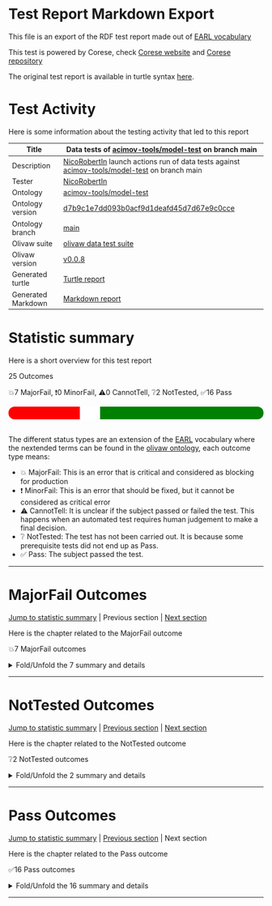 # Test Report Markdown Export

This file is an export of the RDF test report made out of [EARL vocabulary](https://www.w3.org/TR/EARL10/)

This test is powered by Corese, check [Corese website](https://project.inria.fr/corese/) and [Corese repository](https://github.com/Wimmics/corese)

The original test report is available in turtle syntax [here](./data-test-actions.ttl).

# Test Activity

Here is some information about the testing activity that led to this report

|Title|Data&#32;tests&#32;of&#32;[acimov-tools/model-test](https://github.com/acimov-tools/model-test)&#32;on&#32;branch&#32;main|
|--|--|
|Description|[NicoRobertIn](https://github.com/NicoRobertIn)&#32;launch&#32;actions&#32;run&#32;of&#32;data&#32;tests&#32;against&#32;[acimov-tools/model-test](https://github.com/acimov-tools/model-test)&#32;on&#32;branch&#32;main|
|Tester|[NicoRobertIn](https://github.com/NicoRobertIn)|
|Ontology|[acimov-tools/model-test](https://github.com/acimov-tools/model-test)|
|Ontology version|[d7b9c1e7dd093b0acf9d1deafd45d7d67e9c0cce](https://github.com/acimov-tools/model-test/tree/d7b9c1e7dd093b0acf9d1deafd45d7d67e9c0cce)|
|Ontology branch|[main](https://github.com/acimov-tools/model-test/tree/main)|
|Olivaw suite|[olivaw data test suite](https://github.com/Wimmics/olivaw/blob/v0.0.8/olivaw/test/data/suite.py)|
|Olivaw version|[v0.0.8](https://pypi.org/project/olivaw/0.0.8)|
|Generated turtle|[Turtle report](https://github.com/acimov-tools/model-test/blob/d7b9c1e7dd093b0acf9d1deafd45d7d67e9c0cce/.acimov/output/data-test-actions.ttl)|
|Generated Markdown|[Markdown report](https://github.com/acimov-tools/model-test/blob/d7b9c1e7dd093b0acf9d1deafd45d7d67e9c0cce/.acimov/output/data-test-actions.md)|

# Statistic summary

Here is a short overview for this test report

25 Outcomes

:boom:7 MajorFail, :exclamation:0 MinorFail, :warning:0 CannotTell, :grey_question:2 NotTested, :white_check_mark:16 Pass

<div  style="border-radius: 12px; height: 25px; overflow: hidden"><img src="../assets/red.png" width="28%" height="25px"/><img src="../assets/orange.png" width="0%" height="25px"/><img src="../assets/grey.png" width="0%" height="25px"/><img src="../assets/white.png" width="8%" height="25px"/><img src="../assets/green.png" width="64%" height="25px"/></div>

<br/>

The different status types are an extension of the [EARL](https://www.w3.org/TR/EARL10-Schema/) vocabulary where the nextended terms can be found in the [olivaw ontology](https://ns.inria.fr/olivaw#), each outcome type means:
* :boom: MajorFail: This is an error that is critical and considered as blocking for production
* :exclamation: MinorFail: This is an error that should be fixed, but it cannot be considered as critical error
* :warning: CannotTell: It is unclear if the subject passed or failed the test. This happens when an automated test requires human judgement to make a final decision.
* :grey_question: NotTested:  The test has not been carried out. It is because some prerequisite tests did not end up as Pass.
* :white_check_mark: Pass: The subject passed the test.

***


# MajorFail Outcomes

[Jump to statistic summary](#statistic-summary)	|	Previous section	|	[Next section](#nottested-outcomes)

Here is the chapter related to the MajorFail outcome

:boom:7 MajorFail outcomes

<details>
<summary>Fold/Unfold the 7 summary and details</summary>

## MajorFail Outcomes Summary

:boom:7 MajorFail outcomes

|*Jump*|*Number*|*Status*|*Subject*|*Criterion*|*Title*|*Link*|
|------|--------|--------|---------|-----------|-------|------|
|[Chapter top](#majorfail-outcomes)|<div id="summary-MajorFail-1">1/7</div>|:boom:MajorFail|`usecase-zeusecase-wronguncommonprefix`|[data-richness](https://raw.githubusercontent.com/acimov-tools/model-test/main/.acimov/custom-tests/data/richness.shacl#criterion)|Error on custom test |[Jump](#majorfail-outcome-number-1)|
|[Chapter top](#majorfail-outcomes)|<div id="summary-MajorFail-2">2/7</div>|:boom:MajorFail|`usecase-zeusecase-wrongcommonprefix`|[data-richness](https://raw.githubusercontent.com/acimov-tools/model-test/main/.acimov/custom-tests/data/richness.shacl#criterion)|Error on custom test |[Jump](#majorfail-outcome-number-2)|
|[Chapter top](#majorfail-outcomes)|<div id="summary-MajorFail-3">3/7</div>|:boom:MajorFail|`usecase-zeusecase-syntax`|[syntax](https://ns.inria.fr/olivaw#syntax)|Test subject has syntax errors|[Jump](#majorfail-outcome-number-3)|
|[Chapter top](#majorfail-outcomes)|<div id="summary-MajorFail-4">4/7</div>|:boom:MajorFail|`usecase-zeusecase-notrealterm`|[term-recognition](https://ns.inria.fr/olivaw#term-recognition)|Unknown ontology term|[Jump](#majorfail-outcome-number-4)|
|[Chapter top](#majorfail-outcomes)|<div id="summary-MajorFail-5">5/7</div>|:boom:MajorFail|`usecase-zeusecase-notrealterm`|[data-richness](https://raw.githubusercontent.com/acimov-tools/model-test/main/.acimov/custom-tests/data/richness.shacl#criterion)|Error on custom test |[Jump](#majorfail-outcome-number-5)|
|[Chapter top](#majorfail-outcomes)|<div id="summary-MajorFail-6">6/7</div>|:boom:MajorFail|`usecase-zeusecase-inconsistent`|[owl-rl-constraint](https://ns.inria.fr/olivaw#owl-rl-constraint)|OWL RL Constraint violation|[Jump](#majorfail-outcome-number-6)|
|[Chapter top](#majorfail-outcomes)|<div id="summary-MajorFail-7">7/7</div>|:boom:MajorFail|`dataset-domain1-scenario1`|[owl-rl-constraint](https://ns.inria.fr/olivaw#owl-rl-constraint)|OWL RL Constraint violation|[Jump](#majorfail-outcome-number-7)|

***

## MajorFail Outcomes Details

This subchapter gives more details to the :boom:MajorFail outcomes

### MajorFail Outcome number 1

[Jump to summary definition](#summary-MajorFail-1)	|	Previous MajorFail outcome	|	[Next MajorFail outcome](#majorfail-outcome-number-2)

:boom:MajorFail outcome
#### Subject detail
|Name|usecase-zeusecase-wronguncommonprefix|
|----|----|
|Title|Standalone&#32;use-case&#32;../../use-cases/zeusecase/wronguncommonprefix.ttl&#32;from&#32;branch&#32;main|
|Composition|- https://github.com/acimov-tools/model-test/blob/main/use-case.ttl|

#### Criterion detail
|Identifier|[data-richness](https://raw.githubusercontent.com/acimov-tools/model-test/main/.acimov/custom-tests/data/richness.shacl#criterion)|
|----|----|
|Title|The&#32;vocabulary&#32;is&#32;linked&#32;to&#32;by&#32;other&#32;vocabularies|
|Description|Each&#32;node&#32;should&#32;have&#32;predicates&#32;other&#32;than&#32;rdf:type|

#### Outcome Detail
|Jump|Type|:boom:MajorFail|
|----|----|----|
|[Section top](#majorfail-outcome-number-1)|Identifier|`data-richness`|
|[Section top](#majorfail-outcome-number-1)|Title|Error&#32;on&#32;custom&#32;test&#32;|
|[Section top](#majorfail-outcome-number-1)|Description|Error&#32;occured&#32;while&#32;running&#32;custom&#32;test&#32;|
|[Section top](#majorfail-outcome-number-1)|Pointer|<pre lang="Turtle"><code>:shape&#32;a&#32;sh:NodeShape&#32;;  &#10; &#32; &#32; &#32; &#32;sh:message&#32; &#34;Some&#32;subjects&#32;only&#32;have&#32;a&#32;rdf:type&#32;property&#34; &#32;;  &#10; &#32; &#32; &#32; &#32;sh:severity&#32;sh:Warning&#32;;  &#10; &#32; &#32; &#32; &#32;sh:sparql&#32; &#91;&#32;sh:select&#32; &#34; &#34; &#34;  &#10;select&#32;?this&#32;where&#32;{  &#10; &#32; &#32;?this&#32;?p&#32;?o&#32;.  &#10; &#32; &#32; &#32;filter&#32;(?p&#32;!=&#32;rdf:t...&#34; &#34; &#34; &#32;]&#32;;  &#10; &#32; &#32; &#32; &#32;sh:targetSubjectsOf&#32;rdf:type&#32;.</code></pre>|
|[Section top](#majorfail-outcome-number-1)|Pointer|<pre lang="Turtle"><code>violation:fbccf374-39c6-4bcf-86d2-00c5ad75e282&#32;a&#32;sh:ValidationResult&#32;;  &#10; &#32; &#32; &#32; &#32;sh:focusNode&#32; &#60;https://www.example.org/zeusecase/zeInstance> &#32;;  &#10; &#32; &#32; &#32; &#32;sh:resultMessage&#32; &#34;Some&#32;subjects&#32;only&#32;have&#32;a&#32;rdf:type&#32;property&#34; &#32;;  &#10; &#32; &#32; &#32; &#32;sh:resultPath&#32;sh:sparql&#32;;  &#10; &#32; &#32; &#32; &#32;sh:resultSeverity&#32;sh:Warning&#32;;  &#10; &#32; &#32; &#32; &#32;sh:sourceConstraintComponent&#32;sh:sparqlCount&#32;;  &#10; &#32; &#32; &#32; &#32;sh:sourceShape&#32;data-richness:shape&#32;.</code></pre>|
|[Section top](#majorfail-outcome-number-1)|Pointer|<pre lang="Turtle"><code>:zeInstance&#32;a&#32; &#60;http://www.example.org/olivaw/ClassA> &#32;.</code></pre>|

***
### MajorFail Outcome number 2

[Jump to summary definition](#summary-MajorFail-2)	|	[Previous MajorFail outcome](#majorfail-outcome-number-1)	|	[Next MajorFail outcome](#majorfail-outcome-number-3)

:boom:MajorFail outcome
#### Subject detail
|Name|usecase-zeusecase-wrongcommonprefix|
|----|----|
|Title|Standalone&#32;use-case&#32;../../use-cases/zeusecase/wrongcommonprefix.ttl&#32;from&#32;branch&#32;main|
|Composition|- https://github.com/acimov-tools/model-test/blob/main/use-case.ttl|

#### Criterion detail
|Identifier|[data-richness](https://raw.githubusercontent.com/acimov-tools/model-test/main/.acimov/custom-tests/data/richness.shacl#criterion)|
|----|----|
|Title|The&#32;vocabulary&#32;is&#32;linked&#32;to&#32;by&#32;other&#32;vocabularies|
|Description|Each&#32;node&#32;should&#32;have&#32;predicates&#32;other&#32;than&#32;rdf:type|

#### Outcome Detail
|Jump|Type|:boom:MajorFail|
|----|----|----|
|[Section top](#majorfail-outcome-number-2)|Identifier|`data-richness`|
|[Section top](#majorfail-outcome-number-2)|Title|Error&#32;on&#32;custom&#32;test&#32;|
|[Section top](#majorfail-outcome-number-2)|Description|Error&#32;occured&#32;while&#32;running&#32;custom&#32;test&#32;|
|[Section top](#majorfail-outcome-number-2)|Pointer|<pre lang="Turtle"><code>:shape&#32;a&#32;sh:NodeShape&#32;;  &#10; &#32; &#32; &#32; &#32;sh:message&#32; &#34;Some&#32;subjects&#32;only&#32;have&#32;a&#32;rdf:type&#32;property&#34; &#32;;  &#10; &#32; &#32; &#32; &#32;sh:severity&#32;sh:Warning&#32;;  &#10; &#32; &#32; &#32; &#32;sh:sparql&#32; &#91;&#32;sh:select&#32; &#34; &#34; &#34;  &#10;select&#32;?this&#32;where&#32;{  &#10; &#32; &#32;?this&#32;?p&#32;?o&#32;.  &#10; &#32; &#32; &#32;filter&#32;(?p&#32;!=&#32;rdf:t...&#34; &#34; &#34; &#32;]&#32;;  &#10; &#32; &#32; &#32; &#32;sh:targetSubjectsOf&#32;rdf:type&#32;.</code></pre>|
|[Section top](#majorfail-outcome-number-2)|Pointer|<pre lang="Turtle"><code>violation:9c95b888-44a2-4103-a399-a015218f2ba1&#32;a&#32;sh:ValidationResult&#32;;  &#10; &#32; &#32; &#32; &#32;sh:focusNode&#32; &#60;https://www.example.org/zeusecase/zeInstance> &#32;;  &#10; &#32; &#32; &#32; &#32;sh:resultMessage&#32; &#34;Some&#32;subjects&#32;only&#32;have&#32;a&#32;rdf:type&#32;property&#34; &#32;;  &#10; &#32; &#32; &#32; &#32;sh:resultPath&#32;sh:sparql&#32;;  &#10; &#32; &#32; &#32; &#32;sh:resultSeverity&#32;sh:Warning&#32;;  &#10; &#32; &#32; &#32; &#32;sh:sourceConstraintComponent&#32;sh:sparqlCount&#32;;  &#10; &#32; &#32; &#32; &#32;sh:sourceShape&#32;data-richness:shape&#32;.</code></pre>|
|[Section top](#majorfail-outcome-number-2)|Pointer|<pre lang="Turtle"><code>:zeInstance&#32;a&#32;sand:ClassA&#32;.</code></pre>|

***
### MajorFail Outcome number 3

[Jump to summary definition](#summary-MajorFail-3)	|	[Previous MajorFail outcome](#majorfail-outcome-number-2)	|	[Next MajorFail outcome](#majorfail-outcome-number-4)

:boom:MajorFail outcome
#### Subject detail
|Name|usecase-zeusecase-syntax|
|----|----|
|Title|Standalone&#32;use-case&#32;../../use-cases/zeusecase/syntax.ttl&#32;from&#32;branch&#32;main|
|Composition|- https://github.com/acimov-tools/model-test/blob/main/use-case.ttl|

#### Criterion detail
|Identifier|[syntax](https://ns.inria.fr/olivaw#syntax)|
|----|----|
|Title|Syntax&#32;test|
|Description|A&#32;test&#32;meant&#32;to&#32;check&#32;wether&#32;the&#32;test&#32;subject&#32;is&#32;syntaxically&#32;correct&#32;or&#32;not.|

#### Outcome Detail
|Jump|Type|:boom:MajorFail|
|----|----|----|
|[Section top](#majorfail-outcome-number-3)|Identifier|`syntax-error`|
|[Section top](#majorfail-outcome-number-3)|Title|Test&#32;subject&#32;has&#32;syntax&#32;errors|
|[Section top](#majorfail-outcome-number-3)|Description|Encountered&#32; &#34;a&#34; &#32;at&#32;line&#32;6,&#32;column&#32;27.|

***
### MajorFail Outcome number 4

[Jump to summary definition](#summary-MajorFail-4)	|	[Previous MajorFail outcome](#majorfail-outcome-number-3)	|	[Next MajorFail outcome](#majorfail-outcome-number-5)

:boom:MajorFail outcome
#### Subject detail
|Name|usecase-zeusecase-notrealterm|
|----|----|
|Title|Standalone&#32;use-case&#32;../../use-cases/zeusecase/notrealterm.ttl&#32;from&#32;branch&#32;main|
|Composition|- https://github.com/acimov-tools/model-test/blob/main/use-case.ttl|

#### Criterion detail
|Identifier|[term-recognition](https://ns.inria.fr/olivaw#term-recognition)|
|----|----|
|Title|Term&#32;recognition&#32;test|
|Description|A&#32;test&#32;meant&#32;to&#32;detect&#32;if&#32;all&#32;the&#32;terms&#32;from&#32;the&#32;subject&#32;that&#32;are&#32;from&#32;the&#32;ontology&#32;namespace&#32;are&#32;indeed&#32;defined&#32;in&#32;the&#32;ontology|

#### Outcome Detail
|Jump|Type|:boom:MajorFail|
|----|----|----|
|[Section top](#majorfail-outcome-number-4)|Identifier|`unknown-term`|
|[Section top](#majorfail-outcome-number-4)|Title|Unknown&#32;ontology&#32;term|
|[Section top](#majorfail-outcome-number-4)|Description|Some&#32;fragment&#32;terms&#32;are&#32;in&#32;ontology&#32;namespace&#32;but&#32;not&#32;defined&#32;in&#32;ontology|
|[Section top](#majorfail-outcome-number-4)|Pointer|<pre lang="Turtle"><code>Term&#32;not&#32;recognized:&#32; &#60;https://www.example.org/olivaw/ClasseA></code></pre>|
|[Section top](#majorfail-outcome-number-4)|Pointer|<pre lang="Turtle"><code>&#60;https://www.example.org/zeusecase/zeInstance> &#32;a&#32;:ClasseA&#32;.</code></pre>|

***
### MajorFail Outcome number 5

[Jump to summary definition](#summary-MajorFail-5)	|	[Previous MajorFail outcome](#majorfail-outcome-number-4)	|	[Next MajorFail outcome](#majorfail-outcome-number-6)

:boom:MajorFail outcome
#### Subject detail
|Name|usecase-zeusecase-notrealterm|
|----|----|
|Title|Standalone&#32;use-case&#32;../../use-cases/zeusecase/notrealterm.ttl&#32;from&#32;branch&#32;main|
|Composition|- https://github.com/acimov-tools/model-test/blob/main/use-case.ttl|

#### Criterion detail
|Identifier|[data-richness](https://raw.githubusercontent.com/acimov-tools/model-test/main/.acimov/custom-tests/data/richness.shacl#criterion)|
|----|----|
|Title|The&#32;vocabulary&#32;is&#32;linked&#32;to&#32;by&#32;other&#32;vocabularies|
|Description|Each&#32;node&#32;should&#32;have&#32;predicates&#32;other&#32;than&#32;rdf:type|

#### Outcome Detail
|Jump|Type|:boom:MajorFail|
|----|----|----|
|[Section top](#majorfail-outcome-number-5)|Identifier|`data-richness`|
|[Section top](#majorfail-outcome-number-5)|Title|Error&#32;on&#32;custom&#32;test&#32;|
|[Section top](#majorfail-outcome-number-5)|Description|Error&#32;occured&#32;while&#32;running&#32;custom&#32;test&#32;|
|[Section top](#majorfail-outcome-number-5)|Pointer|<pre lang="Turtle"><code>:shape&#32;a&#32;sh:NodeShape&#32;;  &#10; &#32; &#32; &#32; &#32;sh:message&#32; &#34;Some&#32;subjects&#32;only&#32;have&#32;a&#32;rdf:type&#32;property&#34; &#32;;  &#10; &#32; &#32; &#32; &#32;sh:severity&#32;sh:Warning&#32;;  &#10; &#32; &#32; &#32; &#32;sh:sparql&#32; &#91;&#32;sh:select&#32; &#34; &#34; &#34;  &#10;select&#32;?this&#32;where&#32;{  &#10; &#32; &#32;?this&#32;?p&#32;?o&#32;.  &#10; &#32; &#32; &#32;filter&#32;(?p&#32;!=&#32;rdf:t...&#34; &#34; &#34; &#32;]&#32;;  &#10; &#32; &#32; &#32; &#32;sh:targetSubjectsOf&#32;rdf:type&#32;.</code></pre>|
|[Section top](#majorfail-outcome-number-5)|Pointer|<pre lang="Turtle"><code>violation:d14f9b6e-247a-4c62-8c9e-b280f7716ef1&#32;a&#32;sh:ValidationResult&#32;;  &#10; &#32; &#32; &#32; &#32;sh:focusNode&#32; &#60;https://www.example.org/zeusecase/zeInstance> &#32;;  &#10; &#32; &#32; &#32; &#32;sh:resultMessage&#32; &#34;Some&#32;subjects&#32;only&#32;have&#32;a&#32;rdf:type&#32;property&#34; &#32;;  &#10; &#32; &#32; &#32; &#32;sh:resultPath&#32;sh:sparql&#32;;  &#10; &#32; &#32; &#32; &#32;sh:resultSeverity&#32;sh:Warning&#32;;  &#10; &#32; &#32; &#32; &#32;sh:sourceConstraintComponent&#32;sh:sparqlCount&#32;;  &#10; &#32; &#32; &#32; &#32;sh:sourceShape&#32;data-richness:shape&#32;.</code></pre>|
|[Section top](#majorfail-outcome-number-5)|Pointer|<pre lang="Turtle"><code>:zeInstance&#32;a&#32;sand:ClasseA&#32;.</code></pre>|

***
### MajorFail Outcome number 6

[Jump to summary definition](#summary-MajorFail-6)	|	[Previous MajorFail outcome](#majorfail-outcome-number-5)	|	[Next MajorFail outcome](#majorfail-outcome-number-7)

:boom:MajorFail outcome
#### Subject detail
|Name|usecase-zeusecase-inconsistent|
|----|----|
|Title|Standalone&#32;use-case&#32;../../use-cases/zeusecase/inconsistent.ttl&#32;from&#32;branch&#32;main|
|Composition|- https://github.com/acimov-tools/model-test/blob/main/use-case.ttl|

#### Criterion detail
|Identifier|[owl-rl-constraint](https://ns.inria.fr/olivaw#owl-rl-constraint)|
|----|----|
|Title|OWL&#32;RL&#32;Constraint&#32;test|
|Description|A&#32;test&#32;meant&#32;to&#32;check&#32;wether&#32;the&#32;test&#32;subject&#32;is&#32;syntaxically&#32;correct&#32;or&#32;not.|

#### Outcome Detail
|Jump|Type|:boom:MajorFail|
|----|----|----|
|[Section top](#majorfail-outcome-number-6)|Identifier|`owl-rl-constraint-violation`|
|[Section top](#majorfail-outcome-number-6)|Title|OWL&#32;RL&#32;Constraint&#32;violation|
|[Section top](#majorfail-outcome-number-6)|Description|http://www.w3.org/2002/07/owl#AllDisjointClasses&#32; &#10;rdf:type&#32;sp:ConstraintViolation&#32; &#10;sp:violationRoot&#32; &#60;https://www.example.org/zeusecase/zeInstance> &#32; &#10;rdfs:label&#32; &#34;Violates&#32;owl:AllDisjointClasses&#34; &#32; &#10;sp:arg1&#32; &#60;https://www.example.org/zeusecase/zeClassA> &#32; &#10;sp:arg2&#32; &#60;https://www.example.org/zeusecase/zeClassB> &#32; &#10; &#32; &#10;|

***
### MajorFail Outcome number 7

[Jump to summary definition](#summary-MajorFail-7)	|	[Previous MajorFail outcome](#majorfail-outcome-number-6)	|	Next MajorFail outcome

:boom:MajorFail outcome
#### Subject detail
|Name|dataset-domain1-scenario1|
|----|----|
|Title|Standalone&#32;dataset&#32;../../domains/domain1/scenario1/dataset.ttl&#32;from&#32;branch&#32;main|
|Composition|- https://github.com/acimov-tools/model-test/blob/main/dataset.ttl|

#### Criterion detail
|Identifier|[owl-rl-constraint](https://ns.inria.fr/olivaw#owl-rl-constraint)|
|----|----|
|Title|OWL&#32;RL&#32;Constraint&#32;test|
|Description|A&#32;test&#32;meant&#32;to&#32;check&#32;wether&#32;the&#32;test&#32;subject&#32;is&#32;syntaxically&#32;correct&#32;or&#32;not.|

#### Outcome Detail
|Jump|Type|:boom:MajorFail|
|----|----|----|
|[Section top](#majorfail-outcome-number-7)|Identifier|`owl-rl-constraint-violation`|
|[Section top](#majorfail-outcome-number-7)|Title|OWL&#32;RL&#32;Constraint&#32;violation|
|[Section top](#majorfail-outcome-number-7)|Description|http://www.w3.org/2002/07/owl#AllDisjointClasses&#32; &#10;rdf:type&#32;sp:ConstraintViolation&#32; &#10;sp:violationRoot&#32; &#60;http://stardog.com/tutorial/The&lowbar;Beatles> &#32; &#10;rdfs:label&#32; &#34;Violates&#32;owl:AllDisjointClasses&#34; &#32; &#10;sp:arg1&#32; &#60;https://www.example.org/A> &#32; &#10;sp:arg2&#32; &#60;https://www.example.org/B> &#32; &#10; &#32; &#10;|

***

</details>

***


# NotTested Outcomes

[Jump to statistic summary](#statistic-summary)	|	[Previous section](#majorfail-outcomes)	|	[Next section](#pass-outcomes)

Here is the chapter related to the NotTested outcome

:grey_question:2 NotTested outcomes

<details>
<summary>Fold/Unfold the 2 summary and details</summary>

## NotTested Outcomes Summary

:grey_question:2 NotTested outcomes

|*Jump*|*Number*|*Status*|*Subject*|*Criterion*|*Title*|*Link*|
|------|--------|--------|---------|-----------|-------|------|
|[Chapter top](#nottested-outcomes)|<div id="summary-NotTested-1">1/2</div>|:grey_question:NotTested|`usecase-zeusecase-syntax`|[data-richness](https://ns.inria.fr/olivaw#data-richness)|Error on custom test |[Jump](#nottested-outcome-number-1)|
|[Chapter top](#nottested-outcomes)|<div id="summary-NotTested-2">2/2</div>|:grey_question:NotTested|`usecase-zeusecase-syntax`|[node-with-class](https://ns.inria.fr/olivaw#node-with-class)|Error on custom test |[Jump](#nottested-outcome-number-2)|

***

## NotTested Outcomes Details

This subchapter gives more details to the :grey_question:NotTested outcomes

### NotTested Outcome number 1

[Jump to summary definition](#summary-NotTested-1)	|	Previous NotTested outcome	|	[Next NotTested outcome](#nottested-outcome-number-2)

:grey_question:NotTested outcome
#### Subject detail
|Name|usecase-zeusecase-syntax|
|----|----|
|Title|Standalone&#32;use-case&#32;../../use-cases/zeusecase/syntax.ttl&#32;from&#32;branch&#32;main|
|Composition|- https://github.com/acimov-tools/model-test/blob/main/use-case.ttl|

#### Criterion detail
|Identifier|[data-richness](https://ns.inria.fr/olivaw#data-richness)|
|----|----|
|Title|The&#32;vocabulary&#32;is&#32;linked&#32;to&#32;by&#32;other&#32;vocabularies|
|Description|Each&#32;node&#32;should&#32;have&#32;predicates&#32;other&#32;than&#32;rdf:type|

#### Outcome Detail
|Jump|Type|:grey_question:NotTested|
|----|----|----|
|[Section top](#nottested-outcome-number-1)|Identifier|`data-richness`|
|[Section top](#nottested-outcome-number-1)|Title|Error&#32;on&#32;custom&#32;test&#32;|
|[Section top](#nottested-outcome-number-1)|Description|Custom&#32;test&#32; &#32;could&#32;not&#32;be&#32;run&#32;because&#32;the&#32;subject&#32;could&#32;not&#32;be&#32;loaded&#32;in&#32;the&#32;engine|

***
### NotTested Outcome number 2

[Jump to summary definition](#summary-NotTested-2)	|	[Previous NotTested outcome](#nottested-outcome-number-1)	|	Next NotTested outcome

:grey_question:NotTested outcome
#### Subject detail
|Name|usecase-zeusecase-syntax|
|----|----|
|Title|Standalone&#32;use-case&#32;../../use-cases/zeusecase/syntax.ttl&#32;from&#32;branch&#32;main|
|Composition|- https://github.com/acimov-tools/model-test/blob/main/use-case.ttl|

#### Criterion detail
|Identifier|[node-with-class](https://ns.inria.fr/olivaw#node-with-class)|
|----|----|
|Title|Classed&#32;node&#32;test|
|Description|A&#32;test&#32;meant&#32;to&#32;test&#32;if&#32;each&#32;node&#32;has&#32;a&#32;rdf:type&#32;property|

#### Outcome Detail
|Jump|Type|:grey_question:NotTested|
|----|----|----|
|[Section top](#nottested-outcome-number-2)|Identifier|`node-with-class`|
|[Section top](#nottested-outcome-number-2)|Title|Error&#32;on&#32;custom&#32;test&#32;|
|[Section top](#nottested-outcome-number-2)|Description|Custom&#32;test&#32; &#32;could&#32;not&#32;be&#32;run&#32;because&#32;the&#32;subject&#32;could&#32;not&#32;be&#32;loaded&#32;in&#32;the&#32;engine|

***

</details>

***


# Pass Outcomes

[Jump to statistic summary](#statistic-summary)	|	[Previous section](#nottested-outcomes)	|	Next section

Here is the chapter related to the Pass outcome

:white_check_mark:16 Pass outcomes

<details>
<summary>Fold/Unfold the 16 summary and details</summary>

## Pass Outcomes Summary

:white_check_mark:16 Pass outcomes

|*Jump*|*Number*|*Status*|*Subject*|*Criterion*|*Title*|*Link*|
|------|--------|--------|---------|-----------|-------|------|
|[Chapter top](#pass-outcomes)|<div id="summary-Pass-1">1/16</div>|:white_check_mark:Pass|`usecase-zeusecase-wronguncommonprefix`|[namespace-validity](https://ns.inria.fr/olivaw#namespace-validity)|No namespace typo|[Jump](#pass-outcome-number-1)|
|[Chapter top](#pass-outcomes)|<div id="summary-Pass-2">2/16</div>|:white_check_mark:Pass|`usecase-zeusecase-wronguncommonprefix`|[owl-rl-constraint](https://ns.inria.fr/olivaw#owl-rl-constraint)|OWL RL consistent|[Jump](#pass-outcome-number-2)|
|[Chapter top](#pass-outcomes)|<div id="summary-Pass-3">3/16</div>|:white_check_mark:Pass|`usecase-zeusecase-wronguncommonprefix`|[syntax](https://ns.inria.fr/olivaw#syntax)|Correct syntax|[Jump](#pass-outcome-number-3)|
|[Chapter top](#pass-outcomes)|<div id="summary-Pass-4">4/16</div>|:white_check_mark:Pass|`usecase-zeusecase-wronguncommonprefix`|[term-recognition](https://ns.inria.fr/olivaw#term-recognition)|Every term exists|[Jump](#pass-outcome-number-4)|
|[Chapter top](#pass-outcomes)|<div id="summary-Pass-5">5/16</div>|:white_check_mark:Pass|`usecase-zeusecase-wronguncommonprefix`|[node-with-class](https://raw.githubusercontent.com/acimov-tools/model-test/main/.acimov/custom-tests/data/node-with-class.shacl#criterion)|Test  passed|[Jump](#pass-outcome-number-5)|
|[Chapter top](#pass-outcomes)|<div id="summary-Pass-6">6/16</div>|:white_check_mark:Pass|`usecase-zeusecase-wrongcommonprefix`|[namespace-validity](https://ns.inria.fr/olivaw#namespace-validity)|No namespace typo|[Jump](#pass-outcome-number-6)|
|[Chapter top](#pass-outcomes)|<div id="summary-Pass-7">7/16</div>|:white_check_mark:Pass|`usecase-zeusecase-wrongcommonprefix`|[owl-rl-constraint](https://ns.inria.fr/olivaw#owl-rl-constraint)|OWL RL consistent|[Jump](#pass-outcome-number-7)|
|[Chapter top](#pass-outcomes)|<div id="summary-Pass-8">8/16</div>|:white_check_mark:Pass|`usecase-zeusecase-wrongcommonprefix`|[syntax](https://ns.inria.fr/olivaw#syntax)|Correct syntax|[Jump](#pass-outcome-number-8)|
|[Chapter top](#pass-outcomes)|<div id="summary-Pass-9">9/16</div>|:white_check_mark:Pass|`usecase-zeusecase-wrongcommonprefix`|[term-recognition](https://ns.inria.fr/olivaw#term-recognition)|Every term exists|[Jump](#pass-outcome-number-9)|
|[Chapter top](#pass-outcomes)|<div id="summary-Pass-10">10/16</div>|:white_check_mark:Pass|`usecase-zeusecase-wrongcommonprefix`|[node-with-class](https://raw.githubusercontent.com/acimov-tools/model-test/main/.acimov/custom-tests/data/node-with-class.shacl#criterion)|Test  passed|[Jump](#pass-outcome-number-10)|
|[Chapter top](#pass-outcomes)|<div id="summary-Pass-11">11/16</div>|:white_check_mark:Pass|`usecase-zeusecase-notrealterm`|[namespace-validity](https://ns.inria.fr/olivaw#namespace-validity)|No namespace typo|[Jump](#pass-outcome-number-11)|
|[Chapter top](#pass-outcomes)|<div id="summary-Pass-12">12/16</div>|:white_check_mark:Pass|`usecase-zeusecase-notrealterm`|[owl-rl-constraint](https://ns.inria.fr/olivaw#owl-rl-constraint)|OWL RL consistent|[Jump](#pass-outcome-number-12)|
|[Chapter top](#pass-outcomes)|<div id="summary-Pass-13">13/16</div>|:white_check_mark:Pass|`usecase-zeusecase-notrealterm`|[syntax](https://ns.inria.fr/olivaw#syntax)|Correct syntax|[Jump](#pass-outcome-number-13)|
|[Chapter top](#pass-outcomes)|<div id="summary-Pass-14">14/16</div>|:white_check_mark:Pass|`usecase-zeusecase-notrealterm`|[node-with-class](https://raw.githubusercontent.com/acimov-tools/model-test/main/.acimov/custom-tests/data/node-with-class.shacl#criterion)|Test  passed|[Jump](#pass-outcome-number-14)|
|[Chapter top](#pass-outcomes)|<div id="summary-Pass-15">15/16</div>|:white_check_mark:Pass|`usecase-zeusecase-inconsistent`|[syntax](https://ns.inria.fr/olivaw#syntax)|Correct syntax|[Jump](#pass-outcome-number-15)|
|[Chapter top](#pass-outcomes)|<div id="summary-Pass-16">16/16</div>|:white_check_mark:Pass|`dataset-domain1-scenario1`|[syntax](https://ns.inria.fr/olivaw#syntax)|Correct syntax|[Jump](#pass-outcome-number-16)|

***

## Pass Outcomes Details

This subchapter gives more details to the :white_check_mark:Pass outcomes

### Pass Outcome number 1

[Jump to summary definition](#summary-Pass-1)	|	Previous Pass outcome	|	[Next Pass outcome](#pass-outcome-number-2)

:white_check_mark:Pass outcome
#### Subject detail
|Name|usecase-zeusecase-wronguncommonprefix|
|----|----|
|Title|Standalone&#32;use-case&#32;../../use-cases/zeusecase/wronguncommonprefix.ttl&#32;from&#32;branch&#32;main|
|Composition|- https://github.com/acimov-tools/model-test/blob/main/use-case.ttl|

#### Criterion detail
|Identifier|[namespace-validity](https://ns.inria.fr/olivaw#namespace-validity)|
|----|----|
|Title|Namespace&#32;validity&#32;test|
|Description|A&#32;test&#32;case&#32;checking&#32;if&#32;all&#32;the&#32;Namespaces&#32;are&#32;not&#32;too&#32;close&#32;from&#32;the&#32;most&#32;used&#32;existing&#32;namespaces&#32;(according&#32;to&#32;prefix&#32;cc)&#32;or&#32;an&#32;ontology&#32;namespace|

#### Outcome Detail
|Jump|Type|:white_check_mark:Pass|
|----|----|----|
|[Section top](#pass-outcome-number-1)|Identifier|`namespace-typo`|
|[Section top](#pass-outcome-number-1)|Title|No&#32;namespace&#32;typo|
|[Section top](#pass-outcome-number-1)|Description|It&#32;seems&#32;that&#32;none&#32;of&#32;the&#32;subject&#32;URIs&#32;have&#32;namespaces&#32;typos|

***
### Pass Outcome number 2

[Jump to summary definition](#summary-Pass-2)	|	[Previous Pass outcome](#pass-outcome-number-1)	|	[Next Pass outcome](#pass-outcome-number-3)

:white_check_mark:Pass outcome
#### Subject detail
|Name|usecase-zeusecase-wronguncommonprefix|
|----|----|
|Title|Standalone&#32;use-case&#32;../../use-cases/zeusecase/wronguncommonprefix.ttl&#32;from&#32;branch&#32;main|
|Composition|- https://github.com/acimov-tools/model-test/blob/main/use-case.ttl|

#### Criterion detail
|Identifier|[owl-rl-constraint](https://ns.inria.fr/olivaw#owl-rl-constraint)|
|----|----|
|Title|OWL&#32;RL&#32;Constraint&#32;test|
|Description|A&#32;test&#32;meant&#32;to&#32;check&#32;wether&#32;the&#32;test&#32;subject&#32;is&#32;syntaxically&#32;correct&#32;or&#32;not.|

#### Outcome Detail
|Jump|Type|:white_check_mark:Pass|
|----|----|----|
|[Section top](#pass-outcome-number-2)|Identifier|`owl-rl-constraint-violation`|
|[Section top](#pass-outcome-number-2)|Title|OWL&#32;RL&#32;consistent|
|[Section top](#pass-outcome-number-2)|Description|The&#32;provided&#32;graph&#32;is&#32;consistent&#32;for&#32;any&#32;OWL&#32;RL&#32;constraint|

***
### Pass Outcome number 3

[Jump to summary definition](#summary-Pass-3)	|	[Previous Pass outcome](#pass-outcome-number-2)	|	[Next Pass outcome](#pass-outcome-number-4)

:white_check_mark:Pass outcome
#### Subject detail
|Name|usecase-zeusecase-wronguncommonprefix|
|----|----|
|Title|Standalone&#32;use-case&#32;../../use-cases/zeusecase/wronguncommonprefix.ttl&#32;from&#32;branch&#32;main|
|Composition|- https://github.com/acimov-tools/model-test/blob/main/use-case.ttl|

#### Criterion detail
|Identifier|[syntax](https://ns.inria.fr/olivaw#syntax)|
|----|----|
|Title|Syntax&#32;test|
|Description|A&#32;test&#32;meant&#32;to&#32;check&#32;wether&#32;the&#32;test&#32;subject&#32;is&#32;syntaxically&#32;correct&#32;or&#32;not.|

#### Outcome Detail
|Jump|Type|:white_check_mark:Pass|
|----|----|----|
|[Section top](#pass-outcome-number-3)|Identifier|`syntax-error`|
|[Section top](#pass-outcome-number-3)|Title|Correct&#32;syntax|
|[Section top](#pass-outcome-number-3)|Description|Test&#32;subject&#32;has&#32;a&#32;correct&#32;syntax|

***
### Pass Outcome number 4

[Jump to summary definition](#summary-Pass-4)	|	[Previous Pass outcome](#pass-outcome-number-3)	|	[Next Pass outcome](#pass-outcome-number-5)

:white_check_mark:Pass outcome
#### Subject detail
|Name|usecase-zeusecase-wronguncommonprefix|
|----|----|
|Title|Standalone&#32;use-case&#32;../../use-cases/zeusecase/wronguncommonprefix.ttl&#32;from&#32;branch&#32;main|
|Composition|- https://github.com/acimov-tools/model-test/blob/main/use-case.ttl|

#### Criterion detail
|Identifier|[term-recognition](https://ns.inria.fr/olivaw#term-recognition)|
|----|----|
|Title|Term&#32;recognition&#32;test|
|Description|A&#32;test&#32;meant&#32;to&#32;detect&#32;if&#32;all&#32;the&#32;terms&#32;from&#32;the&#32;subject&#32;that&#32;are&#32;from&#32;the&#32;ontology&#32;namespace&#32;are&#32;indeed&#32;defined&#32;in&#32;the&#32;ontology|

#### Outcome Detail
|Jump|Type|:white_check_mark:Pass|
|----|----|----|
|[Section top](#pass-outcome-number-4)|Identifier|`unknown-term`|
|[Section top](#pass-outcome-number-4)|Title|Every&#32;term&#32;exists|
|[Section top](#pass-outcome-number-4)|Description|All&#32;the&#32;ontologic&#32;terms&#32;in&#32;the&#32;subject&#32;are&#32;defined&#32;in&#32;the&#32;ontology|

***
### Pass Outcome number 5

[Jump to summary definition](#summary-Pass-5)	|	[Previous Pass outcome](#pass-outcome-number-4)	|	[Next Pass outcome](#pass-outcome-number-6)

:white_check_mark:Pass outcome
#### Subject detail
|Name|usecase-zeusecase-wronguncommonprefix|
|----|----|
|Title|Standalone&#32;use-case&#32;../../use-cases/zeusecase/wronguncommonprefix.ttl&#32;from&#32;branch&#32;main|
|Composition|- https://github.com/acimov-tools/model-test/blob/main/use-case.ttl|

#### Criterion detail
|Identifier|[node-with-class](https://raw.githubusercontent.com/acimov-tools/model-test/main/.acimov/custom-tests/data/node-with-class.shacl#criterion)|
|----|----|
|Title|Classed&#32;node&#32;test|
|Description|A&#32;test&#32;meant&#32;to&#32;test&#32;if&#32;each&#32;node&#32;has&#32;a&#32;rdf:type&#32;property|

#### Outcome Detail
|Jump|Type|:white_check_mark:Pass|
|----|----|----|
|[Section top](#pass-outcome-number-5)|Identifier|`node-with-class`|
|[Section top](#pass-outcome-number-5)|Title|Test&#32; &#32;passed|
|[Section top](#pass-outcome-number-5)|Description|The&#32;custom&#32;test&#32; &#32;passed|

***
### Pass Outcome number 6

[Jump to summary definition](#summary-Pass-6)	|	[Previous Pass outcome](#pass-outcome-number-5)	|	[Next Pass outcome](#pass-outcome-number-7)

:white_check_mark:Pass outcome
#### Subject detail
|Name|usecase-zeusecase-wrongcommonprefix|
|----|----|
|Title|Standalone&#32;use-case&#32;../../use-cases/zeusecase/wrongcommonprefix.ttl&#32;from&#32;branch&#32;main|
|Composition|- https://github.com/acimov-tools/model-test/blob/main/use-case.ttl|

#### Criterion detail
|Identifier|[namespace-validity](https://ns.inria.fr/olivaw#namespace-validity)|
|----|----|
|Title|Namespace&#32;validity&#32;test|
|Description|A&#32;test&#32;case&#32;checking&#32;if&#32;all&#32;the&#32;Namespaces&#32;are&#32;not&#32;too&#32;close&#32;from&#32;the&#32;most&#32;used&#32;existing&#32;namespaces&#32;(according&#32;to&#32;prefix&#32;cc)&#32;or&#32;an&#32;ontology&#32;namespace|

#### Outcome Detail
|Jump|Type|:white_check_mark:Pass|
|----|----|----|
|[Section top](#pass-outcome-number-6)|Identifier|`namespace-typo`|
|[Section top](#pass-outcome-number-6)|Title|No&#32;namespace&#32;typo|
|[Section top](#pass-outcome-number-6)|Description|It&#32;seems&#32;that&#32;none&#32;of&#32;the&#32;subject&#32;URIs&#32;have&#32;namespaces&#32;typos|

***
### Pass Outcome number 7

[Jump to summary definition](#summary-Pass-7)	|	[Previous Pass outcome](#pass-outcome-number-6)	|	[Next Pass outcome](#pass-outcome-number-8)

:white_check_mark:Pass outcome
#### Subject detail
|Name|usecase-zeusecase-wrongcommonprefix|
|----|----|
|Title|Standalone&#32;use-case&#32;../../use-cases/zeusecase/wrongcommonprefix.ttl&#32;from&#32;branch&#32;main|
|Composition|- https://github.com/acimov-tools/model-test/blob/main/use-case.ttl|

#### Criterion detail
|Identifier|[owl-rl-constraint](https://ns.inria.fr/olivaw#owl-rl-constraint)|
|----|----|
|Title|OWL&#32;RL&#32;Constraint&#32;test|
|Description|A&#32;test&#32;meant&#32;to&#32;check&#32;wether&#32;the&#32;test&#32;subject&#32;is&#32;syntaxically&#32;correct&#32;or&#32;not.|

#### Outcome Detail
|Jump|Type|:white_check_mark:Pass|
|----|----|----|
|[Section top](#pass-outcome-number-7)|Identifier|`owl-rl-constraint-violation`|
|[Section top](#pass-outcome-number-7)|Title|OWL&#32;RL&#32;consistent|
|[Section top](#pass-outcome-number-7)|Description|The&#32;provided&#32;graph&#32;is&#32;consistent&#32;for&#32;any&#32;OWL&#32;RL&#32;constraint|

***
### Pass Outcome number 8

[Jump to summary definition](#summary-Pass-8)	|	[Previous Pass outcome](#pass-outcome-number-7)	|	[Next Pass outcome](#pass-outcome-number-9)

:white_check_mark:Pass outcome
#### Subject detail
|Name|usecase-zeusecase-wrongcommonprefix|
|----|----|
|Title|Standalone&#32;use-case&#32;../../use-cases/zeusecase/wrongcommonprefix.ttl&#32;from&#32;branch&#32;main|
|Composition|- https://github.com/acimov-tools/model-test/blob/main/use-case.ttl|

#### Criterion detail
|Identifier|[syntax](https://ns.inria.fr/olivaw#syntax)|
|----|----|
|Title|Syntax&#32;test|
|Description|A&#32;test&#32;meant&#32;to&#32;check&#32;wether&#32;the&#32;test&#32;subject&#32;is&#32;syntaxically&#32;correct&#32;or&#32;not.|

#### Outcome Detail
|Jump|Type|:white_check_mark:Pass|
|----|----|----|
|[Section top](#pass-outcome-number-8)|Identifier|`syntax-error`|
|[Section top](#pass-outcome-number-8)|Title|Correct&#32;syntax|
|[Section top](#pass-outcome-number-8)|Description|Test&#32;subject&#32;has&#32;a&#32;correct&#32;syntax|

***
### Pass Outcome number 9

[Jump to summary definition](#summary-Pass-9)	|	[Previous Pass outcome](#pass-outcome-number-8)	|	[Next Pass outcome](#pass-outcome-number-10)

:white_check_mark:Pass outcome
#### Subject detail
|Name|usecase-zeusecase-wrongcommonprefix|
|----|----|
|Title|Standalone&#32;use-case&#32;../../use-cases/zeusecase/wrongcommonprefix.ttl&#32;from&#32;branch&#32;main|
|Composition|- https://github.com/acimov-tools/model-test/blob/main/use-case.ttl|

#### Criterion detail
|Identifier|[term-recognition](https://ns.inria.fr/olivaw#term-recognition)|
|----|----|
|Title|Term&#32;recognition&#32;test|
|Description|A&#32;test&#32;meant&#32;to&#32;detect&#32;if&#32;all&#32;the&#32;terms&#32;from&#32;the&#32;subject&#32;that&#32;are&#32;from&#32;the&#32;ontology&#32;namespace&#32;are&#32;indeed&#32;defined&#32;in&#32;the&#32;ontology|

#### Outcome Detail
|Jump|Type|:white_check_mark:Pass|
|----|----|----|
|[Section top](#pass-outcome-number-9)|Identifier|`unknown-term`|
|[Section top](#pass-outcome-number-9)|Title|Every&#32;term&#32;exists|
|[Section top](#pass-outcome-number-9)|Description|All&#32;the&#32;ontologic&#32;terms&#32;in&#32;the&#32;subject&#32;are&#32;defined&#32;in&#32;the&#32;ontology|

***
### Pass Outcome number 10

[Jump to summary definition](#summary-Pass-10)	|	[Previous Pass outcome](#pass-outcome-number-9)	|	[Next Pass outcome](#pass-outcome-number-11)

:white_check_mark:Pass outcome
#### Subject detail
|Name|usecase-zeusecase-wrongcommonprefix|
|----|----|
|Title|Standalone&#32;use-case&#32;../../use-cases/zeusecase/wrongcommonprefix.ttl&#32;from&#32;branch&#32;main|
|Composition|- https://github.com/acimov-tools/model-test/blob/main/use-case.ttl|

#### Criterion detail
|Identifier|[node-with-class](https://raw.githubusercontent.com/acimov-tools/model-test/main/.acimov/custom-tests/data/node-with-class.shacl#criterion)|
|----|----|
|Title|Classed&#32;node&#32;test|
|Description|A&#32;test&#32;meant&#32;to&#32;test&#32;if&#32;each&#32;node&#32;has&#32;a&#32;rdf:type&#32;property|

#### Outcome Detail
|Jump|Type|:white_check_mark:Pass|
|----|----|----|
|[Section top](#pass-outcome-number-10)|Identifier|`node-with-class`|
|[Section top](#pass-outcome-number-10)|Title|Test&#32; &#32;passed|
|[Section top](#pass-outcome-number-10)|Description|The&#32;custom&#32;test&#32; &#32;passed|

***
### Pass Outcome number 11

[Jump to summary definition](#summary-Pass-11)	|	[Previous Pass outcome](#pass-outcome-number-10)	|	[Next Pass outcome](#pass-outcome-number-12)

:white_check_mark:Pass outcome
#### Subject detail
|Name|usecase-zeusecase-notrealterm|
|----|----|
|Title|Standalone&#32;use-case&#32;../../use-cases/zeusecase/notrealterm.ttl&#32;from&#32;branch&#32;main|
|Composition|- https://github.com/acimov-tools/model-test/blob/main/use-case.ttl|

#### Criterion detail
|Identifier|[namespace-validity](https://ns.inria.fr/olivaw#namespace-validity)|
|----|----|
|Title|Namespace&#32;validity&#32;test|
|Description|A&#32;test&#32;case&#32;checking&#32;if&#32;all&#32;the&#32;Namespaces&#32;are&#32;not&#32;too&#32;close&#32;from&#32;the&#32;most&#32;used&#32;existing&#32;namespaces&#32;(according&#32;to&#32;prefix&#32;cc)&#32;or&#32;an&#32;ontology&#32;namespace|

#### Outcome Detail
|Jump|Type|:white_check_mark:Pass|
|----|----|----|
|[Section top](#pass-outcome-number-11)|Identifier|`namespace-typo`|
|[Section top](#pass-outcome-number-11)|Title|No&#32;namespace&#32;typo|
|[Section top](#pass-outcome-number-11)|Description|It&#32;seems&#32;that&#32;none&#32;of&#32;the&#32;subject&#32;URIs&#32;have&#32;namespaces&#32;typos|

***
### Pass Outcome number 12

[Jump to summary definition](#summary-Pass-12)	|	[Previous Pass outcome](#pass-outcome-number-11)	|	[Next Pass outcome](#pass-outcome-number-13)

:white_check_mark:Pass outcome
#### Subject detail
|Name|usecase-zeusecase-notrealterm|
|----|----|
|Title|Standalone&#32;use-case&#32;../../use-cases/zeusecase/notrealterm.ttl&#32;from&#32;branch&#32;main|
|Composition|- https://github.com/acimov-tools/model-test/blob/main/use-case.ttl|

#### Criterion detail
|Identifier|[owl-rl-constraint](https://ns.inria.fr/olivaw#owl-rl-constraint)|
|----|----|
|Title|OWL&#32;RL&#32;Constraint&#32;test|
|Description|A&#32;test&#32;meant&#32;to&#32;check&#32;wether&#32;the&#32;test&#32;subject&#32;is&#32;syntaxically&#32;correct&#32;or&#32;not.|

#### Outcome Detail
|Jump|Type|:white_check_mark:Pass|
|----|----|----|
|[Section top](#pass-outcome-number-12)|Identifier|`owl-rl-constraint-violation`|
|[Section top](#pass-outcome-number-12)|Title|OWL&#32;RL&#32;consistent|
|[Section top](#pass-outcome-number-12)|Description|The&#32;provided&#32;graph&#32;is&#32;consistent&#32;for&#32;any&#32;OWL&#32;RL&#32;constraint|

***
### Pass Outcome number 13

[Jump to summary definition](#summary-Pass-13)	|	[Previous Pass outcome](#pass-outcome-number-12)	|	[Next Pass outcome](#pass-outcome-number-14)

:white_check_mark:Pass outcome
#### Subject detail
|Name|usecase-zeusecase-notrealterm|
|----|----|
|Title|Standalone&#32;use-case&#32;../../use-cases/zeusecase/notrealterm.ttl&#32;from&#32;branch&#32;main|
|Composition|- https://github.com/acimov-tools/model-test/blob/main/use-case.ttl|

#### Criterion detail
|Identifier|[syntax](https://ns.inria.fr/olivaw#syntax)|
|----|----|
|Title|Syntax&#32;test|
|Description|A&#32;test&#32;meant&#32;to&#32;check&#32;wether&#32;the&#32;test&#32;subject&#32;is&#32;syntaxically&#32;correct&#32;or&#32;not.|

#### Outcome Detail
|Jump|Type|:white_check_mark:Pass|
|----|----|----|
|[Section top](#pass-outcome-number-13)|Identifier|`syntax-error`|
|[Section top](#pass-outcome-number-13)|Title|Correct&#32;syntax|
|[Section top](#pass-outcome-number-13)|Description|Test&#32;subject&#32;has&#32;a&#32;correct&#32;syntax|

***
### Pass Outcome number 14

[Jump to summary definition](#summary-Pass-14)	|	[Previous Pass outcome](#pass-outcome-number-13)	|	[Next Pass outcome](#pass-outcome-number-15)

:white_check_mark:Pass outcome
#### Subject detail
|Name|usecase-zeusecase-notrealterm|
|----|----|
|Title|Standalone&#32;use-case&#32;../../use-cases/zeusecase/notrealterm.ttl&#32;from&#32;branch&#32;main|
|Composition|- https://github.com/acimov-tools/model-test/blob/main/use-case.ttl|

#### Criterion detail
|Identifier|[node-with-class](https://raw.githubusercontent.com/acimov-tools/model-test/main/.acimov/custom-tests/data/node-with-class.shacl#criterion)|
|----|----|
|Title|Classed&#32;node&#32;test|
|Description|A&#32;test&#32;meant&#32;to&#32;test&#32;if&#32;each&#32;node&#32;has&#32;a&#32;rdf:type&#32;property|

#### Outcome Detail
|Jump|Type|:white_check_mark:Pass|
|----|----|----|
|[Section top](#pass-outcome-number-14)|Identifier|`node-with-class`|
|[Section top](#pass-outcome-number-14)|Title|Test&#32; &#32;passed|
|[Section top](#pass-outcome-number-14)|Description|The&#32;custom&#32;test&#32; &#32;passed|

***
### Pass Outcome number 15

[Jump to summary definition](#summary-Pass-15)	|	[Previous Pass outcome](#pass-outcome-number-14)	|	[Next Pass outcome](#pass-outcome-number-16)

:white_check_mark:Pass outcome
#### Subject detail
|Name|usecase-zeusecase-inconsistent|
|----|----|
|Title|Standalone&#32;use-case&#32;../../use-cases/zeusecase/inconsistent.ttl&#32;from&#32;branch&#32;main|
|Composition|- https://github.com/acimov-tools/model-test/blob/main/use-case.ttl|

#### Criterion detail
|Identifier|[syntax](https://ns.inria.fr/olivaw#syntax)|
|----|----|
|Title|Syntax&#32;test|
|Description|A&#32;test&#32;meant&#32;to&#32;check&#32;wether&#32;the&#32;test&#32;subject&#32;is&#32;syntaxically&#32;correct&#32;or&#32;not.|

#### Outcome Detail
|Jump|Type|:white_check_mark:Pass|
|----|----|----|
|[Section top](#pass-outcome-number-15)|Identifier|`syntax-error`|
|[Section top](#pass-outcome-number-15)|Title|Correct&#32;syntax|
|[Section top](#pass-outcome-number-15)|Description|Test&#32;subject&#32;has&#32;a&#32;correct&#32;syntax|

***
### Pass Outcome number 16

[Jump to summary definition](#summary-Pass-16)	|	[Previous Pass outcome](#pass-outcome-number-15)	|	Next Pass outcome

:white_check_mark:Pass outcome
#### Subject detail
|Name|dataset-domain1-scenario1|
|----|----|
|Title|Standalone&#32;dataset&#32;../../domains/domain1/scenario1/dataset.ttl&#32;from&#32;branch&#32;main|
|Composition|- https://github.com/acimov-tools/model-test/blob/main/dataset.ttl|

#### Criterion detail
|Identifier|[syntax](https://ns.inria.fr/olivaw#syntax)|
|----|----|
|Title|Syntax&#32;test|
|Description|A&#32;test&#32;meant&#32;to&#32;check&#32;wether&#32;the&#32;test&#32;subject&#32;is&#32;syntaxically&#32;correct&#32;or&#32;not.|

#### Outcome Detail
|Jump|Type|:white_check_mark:Pass|
|----|----|----|
|[Section top](#pass-outcome-number-16)|Identifier|`syntax-error`|
|[Section top](#pass-outcome-number-16)|Title|Correct&#32;syntax|
|[Section top](#pass-outcome-number-16)|Description|Test&#32;subject&#32;has&#32;a&#32;correct&#32;syntax|

***

</details>

***
